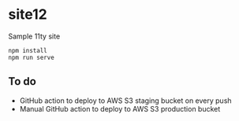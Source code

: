 # site12

Sample 11ty site

    npm install
    npm run serve
    
 ## To do

* GitHub action to deploy to AWS S3 staging bucket on every push
* Manual GitHub action to deploy to AWS S3 production bucket
